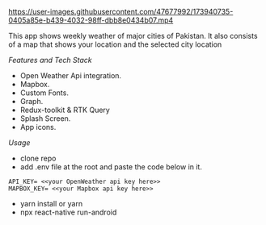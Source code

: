 

https://user-images.githubusercontent.com/47677992/173940735-0405a85e-b439-4032-98ff-dbb8e0434b07.mp4


This app shows weekly weather of major cities of Pakistan. It also consists of a map that shows your location and the selected city location

*Features and Tech Stack*

* Open Weather Api integration.
* Mapbox.
* Custom Fonts.
* Graph.
* Redux-toolkit & RTK Query
* Splash Screen.
* App icons.


*Usage*

* clone repo
* add .env file at the root and paste the code below in it.
 ```
 API_KEY= <<your OpenWeather api key here>>
 MAPBOX_KEY= <<your Mapbox api key here>>
 ```

* yarn install or yarn
* npx react-native run-android
